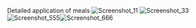 Detailed application of meals
![Screenshot_11](https://github.com/fatmanasr14/Meal_app/assets/117378661/5d2c5302-3890-4414-baff-a51fbf9485ec) ![Screenshot_33](https://github.com/fatmanasr14/Meal_app/assets/117378661/4ff29c5b-af82-4a69-a953-5b282e0d5415)
![Screenshot_555](https://github.com/fatmanasr14/Meal_app/assets/117378661/c007674c-036e-412e-845e-17fed115f70c)![Screenshot_666](https://github.com/fatmanasr14/Meal_app/assets/117378661/42f9a42a-db47-4d32-8920-b330efbcfeaa) 




